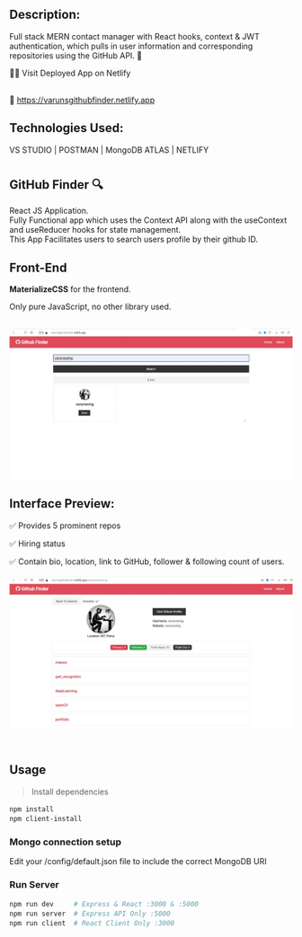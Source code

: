 ## Description: 
Full stack MERN contact manager with React hooks, context & JWT authentication, which pulls in user information and corresponding repositories using the GitHub API. :raised_hands:

:technologist: Visit  Deployed  App on Netlify<br><br>

:link: https://varunsgithubfinder.netlify.app

## Technologies Used: 
VS STUDIO | POSTMAN | MongoDB ATLAS | NETLIFY <br>

# <h2>GitHub Finder :mag: </h2>
React JS Application.<br>
Fully Functional app which uses the Context API along with the useContext and useReducer hooks for state management.<br>
This App Facilitates users to search users profile by their github ID. 

## Front-End
<b>MaterializeCSS</b> for the frontend.

Only pure JavaScript, no other library used.<br>
<br>

<img src="https://github.com/varunswing/github_finder/blob/master/images/home.JPG"/>
<br>

 
## Interface Preview:
:white_check_mark: Provides 5 prominent repos <br>

:white_check_mark: Hiring status <br>

:white_check_mark: Contain bio, location, link to GitHub, follower & following count of users.<br>
<br>
<img src="https://github.com/varunswing/github_finder/blob/master/images/end.JPG"/>


<br>

## Usage

>Install dependencies

```bash
npm install
npm client-install
```

### Mongo connection setup

Edit your /config/default.json file to include the correct MongoDB URI

### Run Server

```bash
npm run dev     # Express & React :3000 & :5000
npm run server  # Express API Only :5000
npm run client  # React Client Only :3000
```
